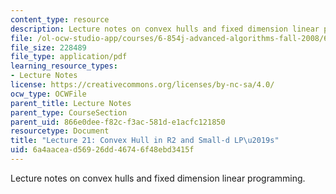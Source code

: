```yaml
---
content_type: resource
description: Lecture notes on convex hulls and fixed dimension linear programming.
file: /ol-ocw-studio-app/courses/6-854j-advanced-algorithms-fall-2008/6a4aacead56926dd46746f48ebd3415f_lec21.pdf
file_size: 228489
file_type: application/pdf
learning_resource_types:
- Lecture Notes
license: https://creativecommons.org/licenses/by-nc-sa/4.0/
ocw_type: OCWFile
parent_title: Lecture Notes
parent_type: CourseSection
parent_uid: 866e0dee-f82c-f3ac-581d-e1acfc121850
resourcetype: Document
title: "Lecture 21: Convex Hull in R2 and Small-d LP\u2019s"
uid: 6a4aacea-d569-26dd-4674-6f48ebd3415f
---
```

Lecture notes on convex hulls and fixed dimension linear programming.